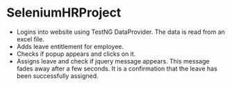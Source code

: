 # SeleniumHRProject
- Logins into website using TestNG DataProvider. The data is read from an excel file.
- Adds leave entitlement for employee.
- Checks if popup appears and clicks on it.
- Assigns leave and check if jquery message appears. This message fades away after a few seconds. It is a confirmation that the leave has been successfully assigned.
